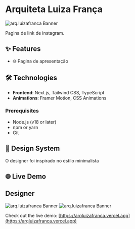 # Arquiteta Luiza França 

![arq.luizafranca Banner](public/fundo1.jpeg)

Pagina de link de instagram.

## ✨ Features

- 🌐 Pagina de apresentação


## 🛠 Technologies

- **Frontend**: Next.js, Tailwind CSS, TypeScript
- **Animations**: Framer Motion, CSS Animations



### Prerequisites

- Node.js (v18 or later)
- npm or yarn
- Git


## 🎨 Design System

O designer foi inspirado no estilo minimalista 


## 🌐 Live Demo
## Designer
![arq.luizafranca Banner](public/web1.png)
![arq.luizafranca Banner](public/web2.png)

Check out the live demo: [https://arqluizafranca.vercel.app](https://arqluizafranca.vercel.app)
